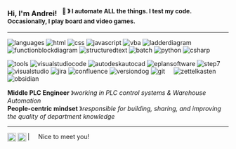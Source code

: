 ### Hi, I'm Andrei! &nbsp;&nbsp;<sup>:game_die: &#12299; I automate ALL the things. I test my code. Occasionally, I play board and video games.</sup>
 
----

![languages](https://img.shields.io/static/v1?label=&message=languages:&color=111&style=flat-square)
![html](https://img.shields.io/static/v1?logo=html5&label=&message=html&color=36465D&logoColor=AAA&style=flat-square)
![css](https://img.shields.io/static/v1?logo=css3&label=&message=css&color=36465D&logoColor=AAA&style=flat-square)
![javascript](https://img.shields.io/static/v1?logo=javascript&label=&message=js&color=36465D&logoColor=AAA&style=flat-square)
![vba](https://img.shields.io/static/v1?logo=microsoftexcel&label=&message=vba&color=36465D&logoColor=AAA&style=flat-square)
![ladderdiagram](https://img.shields.io/static/v1?logo=siemens&label=&message=ld&color=36465D&logoColor=AAA&style=flat-square)
![functionblockdiagram](https://img.shields.io/static/v1?logo=siemens&label=&message=fbd&color=36465D&logoColor=AAA&style=flat-square)
![structuredtext](https://img.shields.io/static/v1?logo=siemens&label=&message=st&color=36465D&logoColor=AAA&style=flat-square)
![batch](https://img.shields.io/static/v1?logo=windowsterminal&label=&message=batch&color=36465D&logoColor=AAA&style=flat-square&link=)
![python](https://img.shields.io/static/v1?logo=python&label=&message=python&color=36465D&logoColor=AAA&style=flat-square&link=)
![csharp](https://img.shields.io/static/v1?logo=csharp&label=&message=csharp&color=36465D&logoColor=AAA&style=flat-square)

![tools](https://img.shields.io/static/v1?label=&message=tools:&color=111&style=flat-square)
![visualstudiocode](https://img.shields.io/static/v1?logo=visualstudiocode&label=&message=vscode&color=36465D&logoColor=AAA&style=flat-square)
![autodeskautocad](https://img.shields.io/static/v1?logo=autodesk&label=&message=autocad&color=36465D&logoColor=AAA&style=flat-square)
![eplansoftware](https://img.shields.io/static/v1?logo=e&label=&message=eplan&color=36465D&logoColor=AAA&style=flat-square)
![step7](https://img.shields.io/static/v1?logo=siemens&label=&message=tiaportal&color=36465D&logoColor=AAA&style=flat-square)
![visualstudio](https://img.shields.io/static/v1?logo=visualstudio&label=&message=visualstudio&color=36465D&logoColor=AAA&style=flat-square)
![jira](https://img.shields.io/static/v1?logo=jira&label=&message=jira&color=36465D&logoColor=AAA&style=flat-square)
![confluence](https://img.shields.io/static/v1?logo=confluence&label=&message=confluence&color=36465D&logoColor=AAA&style=flat-square)
![versiondog](https://img.shields.io/static/v1?logo=datadog&label=&message=versiondog&color=36465D&logoColor=AAA&style=flat-square)
![git](https://img.shields.io/static/v1?logo=git&label=&message=git&color=36465D&logoColor=AAA&style=flat-square)
&nbsp;&nbsp;&nbsp;
![zettelkasten](https://img.shields.io/static/v1?label=&message=@:&color=111&style=flat-square)
![obsidian](https://img.shields.io/static/v1?logo=obsidian&label=&message=obsidian&color=36465D&logoColor=8B5CF6&style=flat-square)

**Middle PLC Engineer** &#12299;_working in PLC control systems & Warehouse Automation_
<br/>
**People-centric mindset** &#12299;_responsible for building, sharing, and improving the quality of department knowledge_

----

<a href="https://www.linkedin.com/in/ataras/">
  <img align="left" alt="Andrei's LinkedIn" width="20px" src="https://simpleicons.now.sh/linkedin/495f7e" />
</a>
<a href="https://www.instagram.com/arkwlr/">
  <img align="left" alt="Andrei's Instagram" width="20px" src="https://simpleicons.now.sh/instagram/495f7e" />
</a>

| &nbsp;&nbsp;&nbsp; Nice to meet you!
